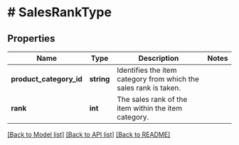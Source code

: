 # # SalesRankType

## Properties

Name | Type | Description | Notes
------------ | ------------- | ------------- | -------------
**product_category_id** | **string** | Identifies the item category from which the sales rank is taken. |
**rank** | **int** | The sales rank of the item within the item category. |

[[Back to Model list]](../../README.md#models) [[Back to API list]](../../README.md#endpoints) [[Back to README]](../../README.md)
